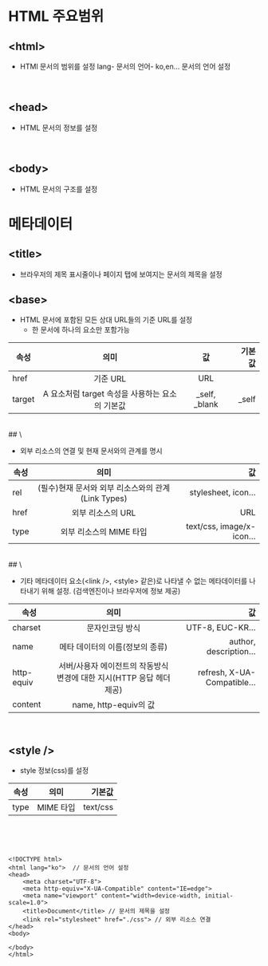 # HTML 주요범위

## \<html>
- HTMl 문서의 범위를 설정
lang- 문서의 언어- ko,en... 문서의 언어 설정
<br>

## \<head>
- HTML 문서의 정보를 설정
<br>

## \<body>
- HTML 문서의 구조를 설정

# 메타데이터

## \<title>

- 브라우저의 제목 표시줄이나 페이지 탭에 보여지는 문서의 제목을 설정

## \<base>

- HTML 문서에 포함된 모든 상대 URL들의 기준 URL를 설정
    - 한 문서에 하나의 <base /> 요소만 포함가능
 
 |속성  |의미   |값 |기본값 |
 |---|:---:|:---:|---:|
|href	|기준 URL|	URL	||
|target|	A 요소처럼 target 속성을 사용하는 요소의 기본값|	_self, _blank	|_self|
<br>
## \<link />

- 외부 리소스의 연결 및 현재 문서와의 관계를 명시

|속성	|의미	|값|
|---|:---:|---:|
|rel	|(필수)현재 문서와 외부 리소스와의 관계(Link Types)|	stylesheet, icon…|	
|href	|외부 리소스의 URL|	URL|	
|type	|외부 리소스의 MIME 타입|	text/css, image/x-icon…|
<br>
## \<meta />

- 기타 메타데이터 요소(\<link />, \<style> 같은)로 나타낼 수 없는 메타데이터를 나타내기 위해 설정.
(검색엔진이나 브라우저에 정보 제공)

|속성   |의미	|값|
|---|:---:|---:|
|charset|문자인코딩 방식|	UTF-8, EUC-KR…|
|name|	메타 데이터의 이름(정보의 종류)	|author, description…|
|http-equiv	|서버/사용자 에이전트의 작동방식 변경에 대한 지시(HTTP 응답 헤더 제공)	|refresh, X-UA-Compatible…|
|content	|name, http-equiv의 값|
<br>

## \<style />
- style 정보(css)를 설정

|속성	|의미	|기본값|
|---|:---:|---:|
|type	|MIME 타입	|text/css|

<br>
<br>
<br>

```
<!DOCTYPE html>
<html lang="ko">  // 문서의 언어 설정
<head>
    <meta charset="UTF-8">
    <meta http-equiv="X-UA-Compatible" content="IE=edge">
    <meta name="viewport" content="width=device-width, initial-scale=1.0">
    <title>Document</title> // 문서의 제목을 설정
    <link rel="stylesheet" href="./css"> // 외부 리소스 연결
</head>
<body>
    
</body>
</html>
```



